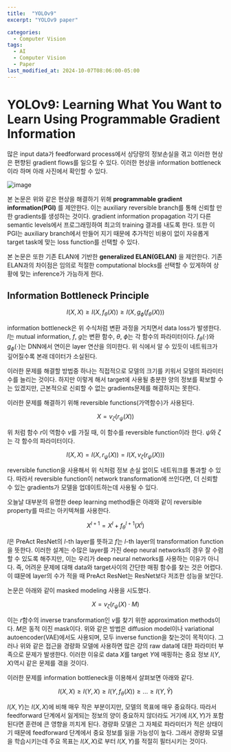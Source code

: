 ```yaml
---
title:  "YOLOv9"
excerpt: "YOLOv9 paper"

categories:
  - Computer Vision
tags:
  - AI
  - Computer Vision
  - Paper
last_modified_at: 2024-10-07T08:06:00-05:00
---
```


# YOLOv9: Learning What You Want to Learn Using Programmable Gradient Information

많은 input data가 feedforward process에서 상당량의 정보손실을 겪고 이러한 현상은 편향된 gradient flows를 일으킬 수 있다.
이러한 현상을 information bottleneck이라 하며 아래 사진에서 확인할 수 있다. 

![image](https://github.com/user-attachments/assets/7a55496a-bdeb-4902-8ca5-cd89aeb8a572)

본 논문은 위와 같은 현상을 해결하기 위해  **programmable gradient information(PGI)** 를 제안한다. 
이는 auxiliary reversible branch를 통해 신뢰할 만한 gradients를 생성하는 것이다. 
gradient information propagation 각기 다른 semantic levels에서 프로그래밍하여 최고의 training 결과를 내도록 한다. 
또한 이 PGI는 auxiliary branch에서 만들어 지기 때문에 추가적인 비용이 없이 자유롭게 target task에 맞는 loss function를 선택할 수 있다. 

본 논문은 또한 기존 ELAN에 기반한 **generalized ELAN(GELAN)** 을 제안한다. 기존 ELAN과의 차이점은 임의로 적절한 computational blocks를
선택할 수 있게하여 상황에 맞는 inference가 가능하게 한다. 

## Information Bottleneck Principle

$$I(X, X) \ge I(X, f_{\theta}(X)) \ge I(X, g_{\phi}(f_{\theta}(X)))$$ 

information bottleneck은 위 수식처럼 변환 과정을 거치면서 data loss가 발생한다. $I$는 mutual information, $f$, $g$는 변환 함수,
$\theta$, $\phi$는 각 함수의 파라미터이다. $f_{\theta}(\cdot)$와 $g_{\phi}(\cdot)$는 DNN에서 연이은 layer 연산을 의미한다. 
위 식에서 알 수 있듯이 네트워크가 깊어질수록 본래 데이터가 소실된다. 

이러한 문제를 해결할 방법중 하나는 직접적으로 모델의 크기를 키워서 모델의 파라미터 수를 늘리는 것이다. 하지만 이렇게 해서 target에
사용될 충분한 양의 정보를 확보할 수는 있겠지만, 근본적으로 신뢰할 수 없는 gradients문제를 해결하지는 못한다. 

이러한 문제를 해결하기 위해 reversible functions(가역함수)가 사용된다. 

$$X = v_{\zeta}(r_{\psi}(X))$$

위 처럼 함수 $r$이 역함수 $v$를 가질 때, 이 함수를 reversible function이라 한다. $\psi$와 $\zeta$는 각 함수의 파라미터이다. 

$$I(X, X) = I(X, r_{\psi}(X)) = I(X, v_{\zeta}(r_{\psi}(X)))$$ 

reversible function을 사용해서 위 식처럼 정보 손실 없이도 네트워크를 통과할 수 있다. 
따라서 reversible function이 network transformation에 쓰인다면, 더 신뢰할 수 있는 gradients가 모델을 업데이트하는데 사용될 수 있다. 

오늘날 대부분의 유명한 deep learning method들은 아래와 같이 reversible property를 따르는 아키텍쳐를 사용한다. 

$$X^{l+1} = X^l + f_{\theta}^{l+1}(X^l)$$

$l$은 PreAct ResNet의 $l$-th layer를 뜻하고 $f$는 $l$-th layer의 transformation function을 뜻한다. 
이러한 설계는 수많은 layer를 가진 deep neural networks의 경우 잘 수렴할 수 있도록 해주지만, 이는 우리가 deep neural networks를 사용하는 이유가 아니다. 즉, 어려운 문제에 대해 data와 target사이의 간단한 매핑 함수를 찾는 것은 어렵다. 이 떄문에 layer의 수가 적을 때 PreAct ResNet는 ResNet보다 저조한 성능을 보인다. 

논문은 아래와 같이 masked modeling 사용을 시도했다. 

$$X = v_{\zeta}(r_{\psi}(X) \cdot M)$$

이는 $r$함수의 inverse transformation인 $v$를 찾기 위한 approximation methods이다. $M$은 동적 이진 mask이다.
위와 같은 방법은 diffusion model이나 variational autoencoder(VAE)에서도 사용되며, 모두 inverse function을 찾는것이 목적이다. 
그러나 위와 같은 접근을 경량화 모델에 사용하면 많은 걍의 raw data에 대한 파라미터 부족으로 문제가 발생한다. 
이러한 이유로 data $X$를 target $Y$에 매핑하는 중요 정보 $I(Y, X)$역시 같은 문제를 겪을 것이다.

이러한 문제를 information bottleneck을 이용해서 살펴보면 아래와 같다. 

$$I(X, X) \ge I(Y, X) \ge I(Y, f_{\theta}(X)) \ge ... \ge I(Y, \hat{Y})$$

$I(X, Y)$는 $I(X, X)$에 비해 매우 작은 부분이지만, 모델의 목표에 매우 중요하다. 따라서 feedforward 단계에서 잃게되는 정보의 양이 중요하지 않더라도 거기에 $I(X, Y)$가 포함된다면 훈련에 큰 영향을 끼치게 된다. 경량화 모델은 그 자체로 파라미터가 적은 상태이기 때문에 feedforward 단계에서 중요 정보를 잃을 가능성이 높다. 그래서 경량화 모델을 학습시키는데 주요 목표는 $I(X, X)$로 부터 $I(X, Y)$를 적절히 필터시키는 것이다. 


